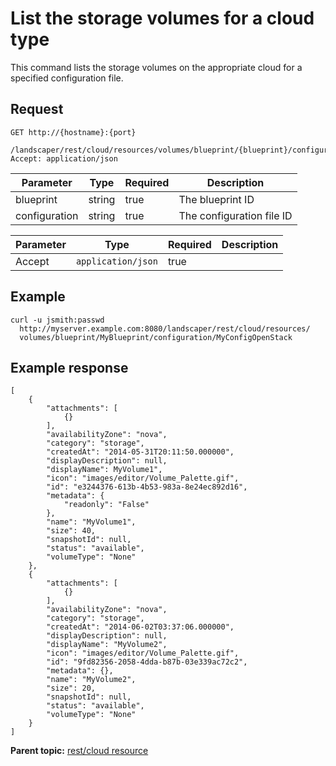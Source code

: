 # List the storage volumes for a cloud type

This command lists the storage volumes on the appropriate cloud for a specified configuration file.

## Request

```
GET http://{hostname}:{port}
  /landscaper/rest/cloud/resources/volumes/blueprint/{blueprint}/configuration/{configuration}
Accept: application/json

```

|Parameter|Type|Required|Description|
|---------|----|--------|-----------|
|blueprint|string|true|The blueprint ID|
|configuration|string|true|The configuration file ID|

|Parameter|Type|Required|Description|
|---------|----|--------|-----------|
|Accept|`application/json`|true| |

## Example

```
curl -u jsmith:passwd 
  http://myserver.example.com:8080/landscaper/rest/cloud/resources/
  volumes/blueprint/MyBlueprint/configuration/MyConfigOpenStack
```

## Example response

```
[
    {
        "attachments": [
            {}
        ],
        "availabilityZone": "nova",
        "category": "storage",
        "createdAt": "2014-05-31T20:11:50.000000",
        "displayDescription": null,
        "displayName": MyVolume1",
        "icon": "images/editor/Volume_Palette.gif",
        "id": "e3244376-613b-4b53-983a-8e24ec892d16",
        "metadata": {
            "readonly": "False"
        },
        "name": "MyVolume1",
        "size": 40,
        "snapshotId": null,
        "status": "available",
        "volumeType": "None"
    },
    {
        "attachments": [
            {}
        ],
        "availabilityZone": "nova",
        "category": "storage",
        "createdAt": "2014-06-02T03:37:06.000000",
        "displayDescription": null,
        "displayName": "MyVolume2",
        "icon": "images/editor/Volume_Palette.gif",
        "id": "9fd82356-2058-4dda-b87b-03e339ac72c2",
        "metadata": {},
        "name": "MyVolume2",
        "size": 20,
        "snapshotId": null,
        "status": "available",
        "volumeType": "None"
    }
]
```

**Parent topic:** [rest/cloud resource](../../com.edt.api.doc/topics/rest_cloud.md)

